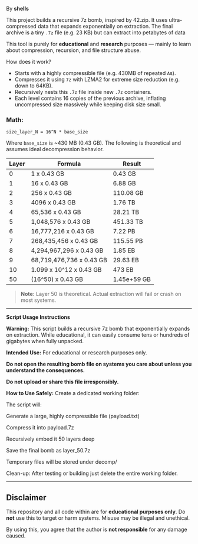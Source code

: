 By **shells**

This project builds a recursive 7z bomb, inspired by 42.zip. It uses ultra-compressed data that expands exponentially on extraction. The final archive is a tiny `.7z` file (e.g. 23 KB) but can extract into petabytes of data

This tool is purely for **educational** and **research** purposes — mainly to learn about compression, recursion, and file structure abuse.

How does it work?

* Starts with a highly compressible file (e.g. 430MB of repeated `A`s).
* Compresses it using `7z` with LZMA2 for extreme size reduction (e.g. down to 64KB).
* Recursively nests this `.7z` file inside new `.7z` containers.
* Each level contains 16 copies of the previous archive, inflating uncompressed size massively while keeping disk size small.

### Math:

`size_layer_N = 16^N * base_size`

Where `base_size` is \~430 MB (0.43 GB). The following is theoretical and assumes ideal decompression behavior.

| Layer | Formula                  | Result            |
| ----- | ------------------------ | ----------------- |
| 0     | 1 x 0.43 GB              | 0.43 GB           |
| 1     | 16 x 0.43 GB             | 6.88 GB           |
| 2     | 256 x 0.43 GB            | 110.08 GB         |
| 3     | 4096 x 0.43 GB           | 1.76 TB           |
| 4     | 65,536 x 0.43 GB         | 28.21 TB          |
| 5     | 1,048,576 x 0.43 GB      | 451.33 TB         |
| 6     | 16,777,216 x 0.43 GB     | 7.22 PB           |
| 7     | 268,435,456 x 0.43 GB    | 115.55 PB         |
| 8     | 4,294,967,296 x 0.43 GB  | 1.85 EB           |
| 9     | 68,719,476,736 x 0.43 GB | 29.63 EB          |
| 10    | 1.099 x 10^12 x 0.43 GB  | 473 EB            |
| 50    | (16^50) x 0.43 GB        | 1.45e+59 GB       |

> **Note:** Layer 50 is theoretical. Actual extraction will fail or crash on most systems.


--------------------------------------------------------

**Script Usage Instructions**

**Warning:** This script builds a recursive 7z bomb that exponentially expands on extraction. While educational, it can easily consume tens or hundreds of gigabytes when fully unpacked.

**Intended Use:**
For educational or research purposes only.

**Do not open the resulting bomb file on systems you care about unless you understand the consequences.**

**Do not upload or share this file irresponsibly.**

**How to Use Safely:**
Create a dedicated working folder:

The script will:

Generate a large, highly compressible file (payload.txt)

Compress it into payload.7z

Recursively embed it 50 layers deep

Save the final bomb as layer_50.7z

Temporary files will be stored under decomp/

Clean-up:
After testing or building just delete the entire working folder.

--------------------------------------------------------

## Disclaimer

This repository and all code within are for **educational purposes only**. Do **not** use this to target or harm systems. Misuse may be illegal and unethical.

By using this, you agree that the author is **not responsible** for any damage caused.
